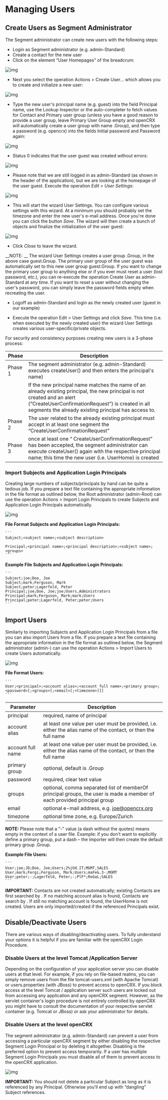 # Managing Users #

## Create Users as Segment Administrator ##
The Segment administrator can create new users with the following steps:

* Login as Segment administrator (e.g. admin-Standard)
* Create a contact for the new user
* Click on the element “User Homepages” of the breadcrum:

![img](files/ManagingUsers/pic010.png)

* Next you select the operation Actions > Create User... which allows you to create and initialize a new user:

![img](files/ManagingUsers/pic020.png)

* Type the new user's principal name (e.g. guest) into the field Principal name, use the Lookup Inspector or the auto-completer to fetch values for Contact and Primary user group (unless you have a good reason to provide a user group, leave Primary User Group empty and openCRX will automatically create a user group with name <principal name>.Group), and then type a password (e.g. opencrx) into the fields Initial password and Password again:

![img](files/ManagingUsers/pic030.png)

* Status 0 indicates that the user guest was created without errors:

![img](files/ManagingUsers/pic040.png)

* Please note that we are still logged in as admin-Standard (as shown in the header of the application), but we are looking at the homepage of the user guest. Execute the operation _Edit > User Settings_:

![img](files/ManagingUsers/pic050.png)

* This will start the wizard User Settings. You can configure various settings with this wizard. At a minimum you should probably set the timezone and enter the new user's e-mail address. Once you're done you can click the button _Save_. The wizard will then create a bunch of objects and finalize the initialization of the user guest:

![img](files/ManagingUsers/pic060.png)

* Click _Close_ to leave the wizard.

__NOTE: __ The wizard User Settings creates a user group <username>.Group, in the above case guest.Group. The primary user group of the user guest was automatically set to this new user group guest.Group. If you want to change the primary user group to anything else or if you ever must reset a user (lost password, etc.), you can re-execute the operation Create User as admin-Standard at any time. If you want to reset a user without changing the user's password, you can simply leave the password fields empty when recreating the user.

* Logoff as admin-Standard and login as the newly created user (guest in our example)

* Execute the operation Edit > User Settings and click _Save_. This time (i.e. when executed by the newly created user) the wizard User Settings creates various user-specific/private objects.

For security and consistency purposes creating new users is a 3-phase process:

Phase   | Description
--------|-----------------------
Phase 1 | The segment administrator (e.g. admin-Standard) executes createUser() and then enters the principal's name)
        | If the new principal name matches the name of an already existing principal, the new principal is not created and an alert (“CreateUserConfirmationRequest”) is created in all segments the already existing principal has access to.
Phase 2 | The user related to the already existing principal must accept in at least one segment the “CreateUserConfirmationRequest”
Phase 3 | once at least one “ CreateUserConfirmationRequest” has been accepted, the segment administrator can execute createUser() again with the respective principal name; this time the new user (i.e. UserHome) is created

### Import Subjects and Application Login Principals ###
Creating large numbers of subjects/principals by hand can be quite a tedious job. If you prepare a text file containing the appropriate information in the file format as outlined below, the Root administrator (admin-Root) can use the operation Actions > Import Login Principals to create Subjects and Application Login Principals automatically.

![img](files/ManagingUsers/pic070.png)

__File Format Subjects and Application Login Principals:__

	```
	Subject;<subject name>;<subject description>
	
	Principal;<principal name>;<principal description>;<subject name>;<groups>
	```

__Example File Subjects and Application Login Principals:__

	```
	Subject;joe;Doe, Joe
	Subject;mark;Ferguson, Mark
	Subject;peter;Lagerfeld, Peter
	Principal;joe;Doe, Joe;joe;Users,Administrators
	Principal;mark;Ferguson, Mark;mark;Users
	Principal;peter;Lagerfeld, Peter;peter;Users
	```

## Import Users ##
Similarly to importing Subjects and Application Login Principals from a file you can also import Users from a file. If you prepare a text file containing the appropriate information in the file format as outlined below, the Segment administrator (admin-<SegmentName>) can use the operation Actions > Import Users to create Users automatically.

![img](files/ManagingUsers/pic080.png)

__File Format Users:__

	```
	User;<principal>;<account alias>;<account full name>;<primary group>;<password>[;<groups>[;<email>[;<timezone>]]]
	```

Parameter         | Description
------------------|-----------------------
principal         | required, name of principal
account alias     | at least one value per user must be provided, i.e. either the alias name of the contact, or then the full name
account full name | at least one value per user must be provided, i.e. either the alias name of the contact, or then the full name
primary group     | optional, default is <principal>.Group
password          | required, clear text value
groups            | optional, comma separated list of memberOf principal groups, the user is made a member of each provided principal group
email             | optional e-mail address, e.g. joe@opencrx.org
timezone          | optional time zone, e.g. Europe/Zurich

__NOTE:__ Please note that a “-” value (a dash without the quotes) means empty in the context of a user file. Example: if you don't want to explicitly define a primary group, put a dash – the importer will then create the default primary group <principal>.Group.

__Example File Users:__

	```
	User;joe;JD;Doe, Joe;Users;2%jOd.IT;MGMT,SALES
	User;mark;Fergi;Ferguson, Mark;Users;maFe&.3-;MGMT
	User;peter;-;Lagerfeld, Peter;-;PlF*;ReGaL;SALES
	```

__IMPORTANT:__ Contacts are not created automatically; existing Contacts are first searched by <account alias>. If no matching account alias is found, Contacts are search by <account full name>. If still no matching account is found, the UserHome is not created. Users are only imported/created if the referenced Principals exist.

## Disable/Deactivate Users ##
There are various ways of disabling/deactivating users. To fully understand your options it is helpful if you are familiar with the openCRX Login Procedure.

### Disable Users at the level Tomcat /Application Server ###
Depending on the configuration of your application server you can disable users at that level. For example, if you rely on file-based realms, you can simply remove users from the file tomcat-users.xml (with Apache Tomcat) or users.properties (with JBoss) to prevent access to openCRX. If you block access at the level Tomcat / application server such users are locked out from accessing any application and any openCRX segment. However, as the servlet container's login procedure is not entirely controlled by openCRX you might have to consult the documentation of your respective servlet container (e.g. Tomcat or JBoss) or ask your administrator for details.

### Disable Users at the level openCRX ###
The segment administrator (e.g. admin-Standard) can prevent a user from accessing a particular openCRX segment by either disabling the respective Segment Login Principal or by deleting it altogether. Disabling is the preferred option to prevent access temporarily. If a user has multiple Segment Login Principals you must disable all of them to prevent access to the openCRX application.

![img](files/ManagingUsers/pic090.png)

__IMPORTANT:__ You should not delete a particular Subject as long as it is referenced by any Principal. Otherwise you'll end up with “dangling” Subject references.
